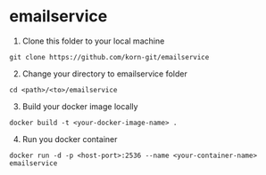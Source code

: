 # emailservice
1. Clone this folder to your local machine<br/>
```codeblock
git clone https://github.com/korn-git/emailservice
```
2. Change your directory to emailservice folder<br/>
```
cd <path>/<to>/emailservice
```
3. Build your docker image locally<br/>
```
docker build -t <your-docker-image-name> .
```
4. Run you docker container<br/>
```
docker run -d -p <host-port>:2536 --name <your-container-name> emailservice
```
